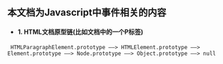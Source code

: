 ## 本文档为Javascript中事件相关的内容

- #### 1. HTML文档原型链(比如文档中的一个P标签) <br/>
`
  HTMLParagraphElement.prototype ——> HTMLElement.prototype ——> Element.prototype ——> Node.prototype ——> Object.prototype ——> null
 `
